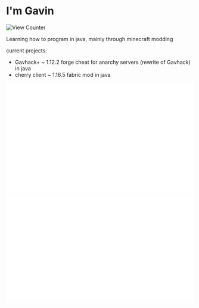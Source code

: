 # I'm Gavin
<img src="https://komarev.com/ghpvc/?username=gav06&style=flat-square" alt="View Counter"/>

Learning how to program in java, mainly through minecraft modding

current projects:

- Gavhack+ ~ 1.12.2 forge cheat for anarchy servers (rewrite of Gavhack) in java
- cherry client ~ 1.16.5 fabric mod in java

![Overview](https://raw.githubusercontent.com/Gav06/github-stats/master/generated/overview.svg) ![Top langs](https://raw.githubusercontent.com/Gav06/github-stats/master/generated/languages.svg)
